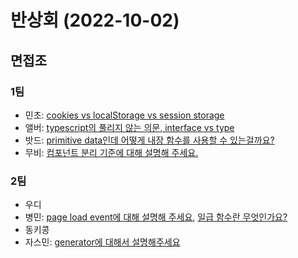 # 반상회 (2022-10-02)

## 면접조
### 1팀
- 민초: [cookies vs localStorage vs session storage](https://github.com/woowacourse-study/2022-woowahan-bansanghwe/discussions/104)
- 앨버: [typescript의 풀리지 않는 의문, interface vs type](https://github.com/woowacourse-study/2022-woowahan-bansanghwe/discussions/105)
- 밧드: [primitive data인데 어떻게 내장 함수를 사용할 수 있는걸까요?](https://github.com/woowacourse-study/2022-woowahan-bansanghwe/discussions/109)
- 무비: [컴포넌트 분리 기준에 대해 설명해 주세요.](https://github.com/woowacourse-study/2022-woowahan-bansanghwe/discussions/108)

### 2팀
- 우디
- 병민: [page load event에 대해 설명해 주세요](https://github.com/woowacourse-study/2022-woowahan-bansanghwe/discussions/107), [일급 함수란 무엇인가요?](https://github.com/woowacourse-study/2022-woowahan-bansanghwe/discussions/106)
- 동키콩
- 자스민: [generator에 대해서 설명해주세요](https://github.com/woowacourse-study/2022-woowahan-bansanghwe/discussions/110)
